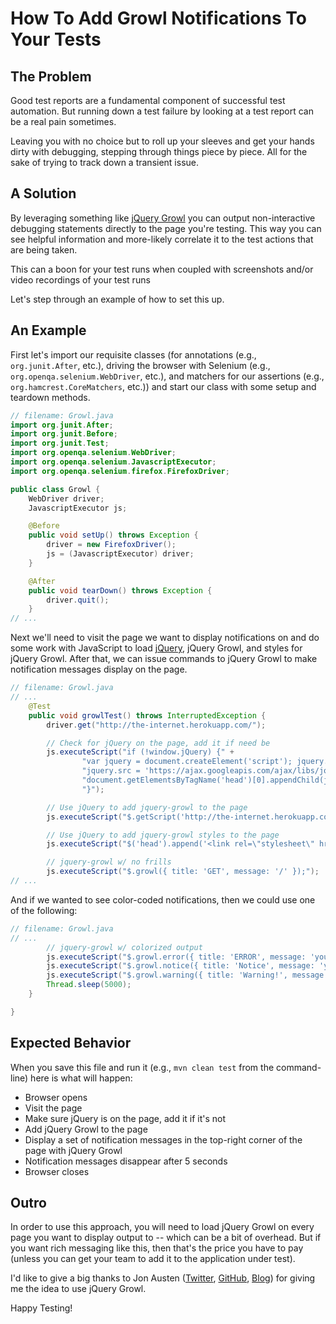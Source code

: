 # How To Add Growl Notifications To Your Tests

## The Problem

Good test reports are a fundamental component of successful test automation. But running down a test failure by looking at a test report can be a real pain sometimes.

Leaving you with no choice but to roll up your sleeves and get your hands dirty with debugging, stepping through things piece by piece. All for the sake of trying to track down a transient issue.

## A Solution

By leveraging something like [jQuery Growl](http://ksylvest.github.io/jquery-growl/) you can output non-interactive debugging statements directly to the page you're testing. This way you can see helpful information and more-likely correlate it to the test actions that are being taken.

This can a boon for your test runs when coupled with screenshots and/or video recordings of your test runs 

Let's step through an example of how to set this up.

## An Example

First let's import our requisite classes (for annotations (e.g., `org.junit.After`, etc.), driving the browser with Selenium (e.g., `org.openqa.selenium.WebDriver`, etc.), and matchers for our assertions (e.g., `org.hamcrest.CoreMatchers`, etc.)) and start our class with some setup and teardown methods.

```java
// filename: Growl.java
import org.junit.After;
import org.junit.Before;
import org.junit.Test;
import org.openqa.selenium.WebDriver;
import org.openqa.selenium.JavascriptExecutor;
import org.openqa.selenium.firefox.FirefoxDriver;

public class Growl {
    WebDriver driver;
    JavascriptExecutor js;

    @Before
    public void setUp() throws Exception {
        driver = new FirefoxDriver();
        js = (JavascriptExecutor) driver;
    }

    @After
    public void tearDown() throws Exception {
        driver.quit();
    }
// ...
```

Next we'll need to visit the page we want to display notifications on and do some work with JavaScript to load [jQuery](http://jquery.com/), jQuery Growl, and styles for jQuery Growl. After that, we can issue commands to jQuery Growl to make notification messages display on the page.

```java
// filename: Growl.java
// ...
    @Test
    public void growlTest() throws InterruptedException {
        driver.get("http://the-internet.herokuapp.com/");

        // Check for jQuery on the page, add it if need be
        js.executeScript("if (!window.jQuery) {" +
                "var jquery = document.createElement('script'); jquery.type = 'text/javascript';" +
                "jquery.src = 'https://ajax.googleapis.com/ajax/libs/jquery/2.0.2/jquery.min.js';" +
                "document.getElementsByTagName('head')[0].appendChild(jquery);" +
                "}");

        // Use jQuery to add jquery-growl to the page
        js.executeScript("$.getScript('http://the-internet.herokuapp.com/js/vendor/jquery.growl.js')");

        // Use jQuery to add jquery-growl styles to the page
        js.executeScript("$('head').append('<link rel=\"stylesheet\" href=\"http://the-internet.herokuapp.com/css/jquery.growl.css\" type=\"text/css\" />');");

        // jquery-growl w/ no frills
        js.executeScript("$.growl({ title: 'GET', message: '/' });");
// ...
```

And if we wanted to see color-coded notifications, then we could use one of the following:

```java
// filename: Growl.java
// ...
        // jquery-growl w/ colorized output
        js.executeScript("$.growl.error({ title: 'ERROR', message: 'your error message goes here' });");
        js.executeScript("$.growl.notice({ title: 'Notice', message: 'your notice message goes here' });");
        js.executeScript("$.growl.warning({ title: 'Warning!', message: 'your warning message goes here' });");
        Thread.sleep(5000);
    }

}
```

## Expected Behavior

When you save this file and run it (e.g., `mvn clean test` from the command-line) here is what will happen:

+ Browser opens
+ Visit the page
+ Make sure jQuery is on the page, add it if it's not
+ Add jQuery Growl to the page
+ Display a set of notification messages in the top-right corner of the page with jQuery Growl
+ Notification messages disappear after 5 seconds
+ Browser closes

## Outro

In order to use this approach, you will need to load jQuery Growl on every page you want to display output to -- which can be a bit of overhead. But if you want rich messaging like this, then that's the price you have to pay (unless you can get your team to add it to the application under test).

I'd like to give a big thanks to Jon Austen ([Twitter](https://twitter.com/austenjt), [GitHub](https://github.com/djangofan), [Blog](http://jonausten.info/)) for giving me the idea to use jQuery Growl.

Happy Testing!
